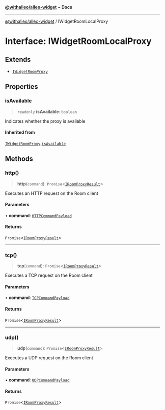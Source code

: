 [**@withalleo/alleo-widget**](../README.md) • **Docs**

***

[@withalleo/alleo-widget](../globals.md) / IWidgetRoomLocalProxy

# Interface: IWidgetRoomLocalProxy

## Extends

- [`IWidgetRoomProxy`](IWidgetRoomProxy.md)

## Properties

### isAvailable

> `readonly` **isAvailable**: `boolean`

Indicates whether the proxy is available

#### Inherited from

[`IWidgetRoomProxy`](IWidgetRoomProxy.md).[`isAvailable`](IWidgetRoomProxy.md#isavailable)

## Methods

### http()

> **http**(`command`): `Promise`\<[`IRoomProxyResult`](IRoomProxyResult.md)\>

Executes an HTTP request on the Room client

#### Parameters

• **command**: [`HTTPCommandPayload`](../type-aliases/HTTPCommandPayload.md)

#### Returns

`Promise`\<[`IRoomProxyResult`](IRoomProxyResult.md)\>

***

### tcp()

> **tcp**(`command`): `Promise`\<[`IRoomProxyResult`](IRoomProxyResult.md)\>

Executes a TCP request on the Room client

#### Parameters

• **command**: [`TCPCommandPayload`](../classes/TCPCommandPayload.md)

#### Returns

`Promise`\<[`IRoomProxyResult`](IRoomProxyResult.md)\>

***

### udp()

> **udp**(`command`): `Promise`\<[`IRoomProxyResult`](IRoomProxyResult.md)\>

Executes a UDP request on the Room client

#### Parameters

• **command**: [`UDPCommandPayload`](../classes/UDPCommandPayload.md)

#### Returns

`Promise`\<[`IRoomProxyResult`](IRoomProxyResult.md)\>
